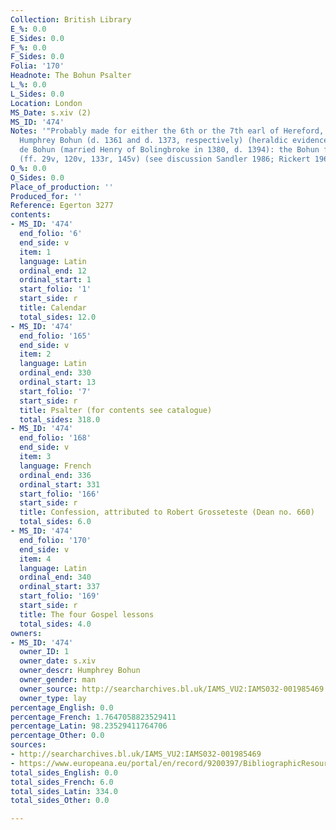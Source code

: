 ```yaml
---
Collection: British Library
E_%: 0.0
E_Sides: 0.0
F_%: 0.0
F_Sides: 0.0
Folia: '170'
Headnote: The Bohun Psalter
L_%: 0.0
L_Sides: 0.0
Location: London
MS_Date: s.xiv (2)
MS_ID: '474'
Notes: '"Probably made for either the 6th or the 7th earl of Hereford, both named
  Humphrey Bohun (d. 1361 and d. 1373, respectively) (heraldic evidence); or for Mary
  de Bohun (married Henry of Bolingbroke in 1380, d. 1394): the Bohun family arms
  (ff. 29v, 120v, 133r, 145v) (see discussion Sandler 1986; Rickert 1965 p. 149)"'
O_%: 0.0
O_Sides: 0.0
Place_of_production: ''
Produced_for: ''
Reference: Egerton 3277
contents:
- MS_ID: '474'
  end_folio: '6'
  end_side: v
  item: 1
  language: Latin
  ordinal_end: 12
  ordinal_start: 1
  start_folio: '1'
  start_side: r
  title: Calendar
  total_sides: 12.0
- MS_ID: '474'
  end_folio: '165'
  end_side: v
  item: 2
  language: Latin
  ordinal_end: 330
  ordinal_start: 13
  start_folio: '7'
  start_side: r
  title: Psalter (for contents see catalogue)
  total_sides: 318.0
- MS_ID: '474'
  end_folio: '168'
  end_side: v
  item: 3
  language: French
  ordinal_end: 336
  ordinal_start: 331
  start_folio: '166'
  start_side: r
  title: Confession, attributed to Robert Grosseteste (Dean no. 660)
  total_sides: 6.0
- MS_ID: '474'
  end_folio: '170'
  end_side: v
  item: 4
  language: Latin
  ordinal_end: 340
  ordinal_start: 337
  start_folio: '169'
  start_side: r
  title: The four Gospel lessons
  total_sides: 4.0
owners:
- MS_ID: '474'
  owner_ID: 1
  owner_date: s.xiv
  owner_descr: Humphrey Bohun
  owner_gender: man
  owner_source: http://searcharchives.bl.uk/IAMS_VU2:IAMS032-001985469
  owner_type: lay
percentage_English: 0.0
percentage_French: 1.7647058823529411
percentage_Latin: 98.23529411764706
percentage_Other: 0.0
sources:
- http://searcharchives.bl.uk/IAMS_VU2:IAMS032-001985469
- https://www.europeana.eu/portal/en/record/9200397/BibliographicResource_3000126313241.html
total_sides_English: 0.0
total_sides_French: 6.0
total_sides_Latin: 334.0
total_sides_Other: 0.0

---
```

